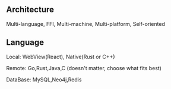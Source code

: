 ## Architecture
Multi-language, FFI, Multi-machine, Multi-platform, Self-oriented

## Language
Local: WebView(React), Native(Rust or C++)

Remote: Go,Rust,Java,C (doesn't matter, choose what fits best)

DataBase: MySQL,Neo4j,Redis

